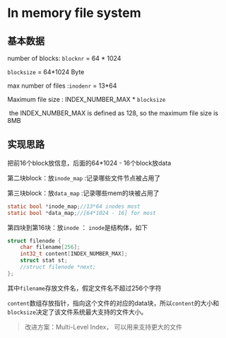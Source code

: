 # In memory file system

## 基本数据

number of blocks: `blocknr` = 64 * 1024

`blocksize` = 64*1024 Byte

max number of files :`inodenr` = 13*64

Maximum file size : INDEX_NUMBER_MAX * `blocksize`

​	the INDEX_NUMBER_MAX is defined as 128, so the maximum file size is 8MB

## 实现思路

把前16个block放信息，后面的64*1024 - 16个block放data

第二块block：放`inode_map` :记录哪些文件节点被占用了

第三块block：放`data_map` :记录哪些mem的块被占用了

```c
static bool *inode_map;//13*64 inodes most
static bool *data_map;//[64*1024 - 16] for most
```

第四块到第16块：放`inode` ： `inode`是结构体，如下

```c
struct filenode {
    char filename[256];
    int32_t content[INDEX_NUMBER_MAX];
    struct stat st;
    //struct filenode *next;
};
```

其中`filename`存放文件名，假定文件名不超过256个字符

`content`数组存放指针，指向这个文件的对应的data块，所以`content`的大小和`blocksize`决定了该文件系统最大支持的文件大小。

> 改进方案：Multi-Level Index， 可以用来支持更大的文件




